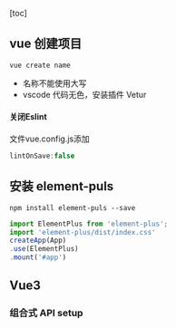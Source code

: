 [toc]

## vue 创建项目

~~~ shell
vue create name
~~~

*   名称不能使用大写
*   vscode 代码无色，安装插件 Vetur

#### 关闭Eslint

文件vue.config.js添加

~~~ js
lintOnSave:false
~~~

## 安装 element-puls

~~~ shell
npm install element-puls --save
~~~

~~~ js
import ElementPlus from 'element-plus';
import 'element-plus/dist/index.css'
createApp(App)
.use(ElementPlus)
.mount('#app')
~~~

## Vue3

### 组合式 API setup

<kbd><script setup></kbd> 就像直接写JS代码。

自动导入顶层变量/函数，自动导入组件，形式更自由、灵活。

### 响应式 ref() reactive()

#### ref()

~~~ vue
<template>
{{ a }} 直接使用，不用a.value vue会自动解包拿到value
</template>
<script setup>
import { ref } from 'vue'
let a = ref(0);
function test() {
  a.value++;
}
</script>
~~~

#### reactive()

>   reactive()的值必须是一个对象，否则不具有响应式！
>
>   ref()的本质也是reactive()
>
>   ~~~ js
>   reactive({
>       value:1
>   })
>   ~~~

~~~ vue
<template>
<el-button @click="test">test</el-button> {{ a }}
</template>
<script setup>
import { reactive, ref } from "vue";
let a = reactive({
    name:"test",
    age:20,
});
function test(){
    a.age++; // 不用 a.value
    console.log(a.age);
}
</script>
~~~

### 计算属性 computed()

~~~ vue
<template>
  <div class="box">
    <el-button @click="addBooks">按钮</el-button><br />
    书的个数：{{ booksCount }} <br />
    <span> {{ txt }} </span>
  </div>
</template>
<script setup>
import { computed, ref } from "vue";
let booksCount = ref(1);
function addBooks() {booksCount.value++;}
let txt = computed(() => {
  if (booksCount.value < 2) return "一点";
  else if (booksCount.value < 5) return "还行";
  else return "很多";
});
</script>
~~~

计算属性会被缓存，只有响应式依赖更新时才会重新计算。这意味着，booksCount不改变，无论txt被使用多少次，都是使用之前的值，不用重新计算。

### 生命周期

![生命周期](https://cn.vuejs.org/assets/lifecycle.DLmSwRQE.png)

~~~ js
import { onMounted } from "vue";
onMounted(()=>{
    console.log("onMounted");
})
~~~

### 侦听器 watch

~~~ vue
<template>
  <el-button @click="test">测试</el-button> {{ i }}
</template>

<script setup>
import { ref, watch } from "vue";
let i = ref(1);
function test (){
    i.value++;
}
watch(i,(newValue,oldValue)=>{
    console.log(newValue,oldValue);
})
</script>
~~~

### 模板引用 ref

~~~ vue
<template>
  <span ref="test">test</span>
</template>
<script setup>
import { onMounted, ref } from "vue";
let test = ref(null);
onMounted(() => {
  console.log(test.value);
});
</script>
~~~

#### 获取DOM的数组

~~~ vue
<template>
  <ul>
    <li ref="itemlist" v-for="item in listdata" :key="item">{{ item }}</li>
  </ul>
</template>
<script setup>
import { onMounted, ref } from "vue";
let listdata = ref([1, 2, 3, 4, 5]);
let itemlist = ref(null);
onMounted(()=>{
    itemlist.value.forEach(item => {
        console.log(item);
    });
})
</script>
~~~

### 组件

test.vue

~~~ vue
<template>
组件
</template>
~~~

App.vue

~~~ vue
<template>
<testVue></testVue>
</template>
<script setup>
//setup 组合式编程 引入组件，就可以直接用
import testVue from "./components/test.vue";
</script>
~~~

### Props

test.vue

~~~ vue
<template>
{{ title }}
</template>
<script setup>
defineProps(["title"])
</script>
~~~

App.vue

~~~ vue
<template>
<testVue title="标题"></testVue>
</template>
<script setup>
import testVue from "./components/test.vue";
</script>
~~~

### 事件

test.vue

~~~ vue
<template>
  <el-button @click="onButtonClick">子组件的按钮</el-button>
</template>
<script setup>
const emit = defineEmits(["onSubmit"]);
function onButtonClick() {
  emit("onSubmit");
}
</script>
~~~

App.vue

~~~ vue
<template>
  <testVue @on-submit="submit()"></testVue>
</template>
<script setup>
import testVue from "./components/test.vue";
function submit() {
  console.log("提交");
}
</script>
~~~

子组件使用<kbd>\$emit</kbd>方法可以省略Script。test.vue

~~~ vue
<template>
  <el-button @click="$emit('onSubmit')">子组件的按钮</el-button>
</template>
~~~

#### emit 传值

test.vue

~~~ vue
<template>
<el-button @click="$emit('test',33)">按钮</el-button>
</template>
~~~

App.vue

~~~ vue
<template>
<testVue @test="test"></testVue>
</template>
<script setup>
import testVue from "./components/test.vue";
function test(i){
    console.log("test",i);
}
</script>
~~~

### 插槽

test.vue

~~~ vue
<template>
  <div>页头</div>
  <div>
    <slot>默认内容</slot>
  </div>
  <div>页尾</div>
</template>
~~~

App.vue

~~~ vue
<template>
  <testVue>内容</testVue>
</template>
<script setup>
import testVue from "./components/test.vue";
</script>
~~~

#### 具名插槽

test.vue

~~~ vue
<template>
    标题：<slot name="title">标题</slot> <br>
    内容：<slot name="content">内容</slot> <br>
    页脚：<slot name="footer">页脚</slot>
</template>
~~~

App.vue

~~~ vue
<template>
  <testVue>
    <template v-slot:title> title </template>
    <template v-slot:content> content </template>
    <template v-slot:footer> footer </template>
  </testVue>
</template>
<script setup>
import testVue from "./components/test.vue";
</script>
~~~

#### 作用域插槽

test.vue

~~~ vue
<template>
    <slot :txt="txt"></slot>
</template>
<script setup>
let txt = "子组件的数据";
</script>
~~~

App.vue   ==v-slot="data"==

~~~ vue
<template>
  <testVue v-slot="data">
    父组件获取到了子组件的值：{{ data }}
  </testVue> <br/>
  <testVue v-slot="{txt}">
    直接解构出数据： {{ txt }}
  </testVue>
</template>
<script setup>
import testVue from "./components/test.vue";
</script>
~~~

#### 具名作用域插槽

test.vue

~~~ vue
<template>
    <slot name="test" :txt="txt"></slot>
</template>
<script setup>
let txt = "子组件的数据";
</script>
~~~

App.vue ==#test="data"==

~~~ vue
<template>
  <testVue>
    <template #test="data"> 父组件获取到了子组件的值：{{ data }} </template>
  </testVue>
  <br />
  <testVue>
    <template #test="{ txt }"> 直接解构出数据： {{ txt }} </template>
  </testVue>
</template>
<script setup>
import testVue from "./components/test.vue";
</script>
~~~

### 透传

“透传 attribute”指的是传递给一个组件，却没有被该组件声明为 [props](https://cn.vuejs.org/guide/components/props.html) 或 [emits](https://cn.vuejs.org/guide/components/events.html#defining-custom-events) 的 attribute 或者 `v-on` 事件监听器。最常见的例子就是 `class`、`style` 和 `id`。

test.vue

~~~ vue
<template>
<el-button>test</el-button>
</template>
~~~

App.vue

~~~ vue
<template>
  <testVue @click="test"></testVue>
</template>
<script setup>
import testVue from "./components/test.vue";
function test(){
    console.log('test');
}
</script>
~~~

多个跟节点透传，使用<kbd>v-bind:”$attrs”</kbd>显示绑定

~~~ vue
<template>
<el-button>test</el-button>
<el-button v-bind="$attrs">test2</el-button>
<el-button>test3</el-button>
</template>
~~~

在JS中使用 attrs

test.vue

~~~ vue
<template>test</template>
<script setup>
import { useAttrs } from 'vue';
const attrs = useAttrs();
attrs.onTest();  // 函数名是父组件中的事件名前加“on”，事件名首字母大写。
</script>
~~~

App.vue

~~~ vue
<template>
  <testVue @Test="test"></testVue>
</template>
<script setup>
import testVue from "./components/test.vue";
function test(){
    console.log('test');
}
</script>
~~~

#### 禁用透传

~~~ js
defineOptions({
    inheritAttrs:false,
})
~~~

### 依赖注入 provide inject

适用于多层级组件间传递数据

App.vue 父组件提供数据 provide

~~~ vue
<template>
  <test></test>
</template>
<script setup>
import { provide } from "vue";
import test from "./components/test.vue";
let data = 20;
provide("data", data);
</script>
~~~

test.vue 子组件 注入数据 inject

~~~ vue
<script setup>
import { inject } from "vue";
let data = inject("data");
console.log(data)
</script>
~~~

inject 设置默认值 

~~~ js
let data = inject("data","null");
~~~

如果不想让子组件修改父组件的数据时，可以用<kbd>readonly()</kbd>来把数据设置成只读数据。

~~~ js
provide("data", readonly(data));
~~~

---

### 组合式函数 hook

src目录下创建<kbd>hooks</kbd>文件夹，里面用来存放所有的hook文件

test.js

~~~ js
let i = 0;
export function useTest(){
    i++;
    return i;
}
~~~

App.vue

~~~ vue
<template>
  父组件：<el-button @click="addi">按钮</el-button>
  <br>
  <test></test>
</template>

<script setup>
import test from './components/test.vue';
import {useTest} from './hooks/test';
function addi(){
  console.log("按钮被点击了"+useTest()+"次");;
}
</script>
~~~

### 自定义指令

~~~ vue
<template>
  <span v-test>test</span>
</template>
<script setup>
const vTest = {
  mounted:(el)=>{
    console.log(el);
  }
}
</script>
~~~

#### 所有参数

~~~ vue
<template>
  <span v-test="a">test</span>
</template>
<script setup>
let a = "传递的值"
const vTest = {
  mounted:(el,binding,vnode,preVnode)=>{
    console.log(el,binding,vnode,preVnode);
  }
}
</script>
~~~

-   `el`：指令绑定到的元素。这可以用于直接操作 DOM。
-   `binding`：一个对象，包含以下属性。
    -   `value`：传递给指令的值。例如在 `v-my-directive="1 + 1"` 中，值是 `2`。
    -   `oldValue`：之前的值，仅在 `beforeUpdate` 和 `updated` 中可用。无论值是否更改，它都可用。
    -   `arg`：传递给指令的参数 (如果有的话)。例如在 `v-my-directive:foo` 中，参数是 `"foo"`。
    -   `modifiers`：一个包含修饰符的对象 (如果有的话)。例如在 `v-my-directive.foo.bar` 中，修饰符对象是 `{ foo: true, bar: true }`。
    -   `instance`：使用该指令的组件实例。
    -   `dir`：指令的定义对象。
-   `vnode`：代表绑定元素的底层 VNode。
-   `prevNode`：代表之前的渲染中指令所绑定元素的 VNode。仅在 `beforeUpdate` 和 `updated` 钩子中可用。

#### 所有钩子

~~~ js
const myDirective = {
  // 在绑定元素的 attribute 前
  // 或事件监听器应用前调用
  created(el, binding, vnode, prevVnode) {
    // 下面会介绍各个参数的细节
  },
  // 在元素被插入到 DOM 前调用
  beforeMount(el, binding, vnode, prevVnode) {},
  // 在绑定元素的父组件
  // 及他自己的所有子节点都挂载完成后调用
  mounted(el, binding, vnode, prevVnode) {},
  // 绑定元素的父组件更新前调用
  beforeUpdate(el, binding, vnode, prevVnode) {},
  // 在绑定元素的父组件
  // 及他自己的所有子节点都更新后调用
  updated(el, binding, vnode, prevVnode) {},
  // 绑定元素的父组件卸载前调用
  beforeUnmount(el, binding, vnode, prevVnode) {},
  // 绑定元素的父组件卸载后调用
  unmounted(el, binding, vnode, prevVnode) {}
}
~~~

#### 简写形式

~~~ js
const vTest = (el,binding)=>{
  // 在 'mounted' 和 'updated' 时都调用
  console.log(el,binding);
}
~~~

### 插件

在src下创建 <kbd>plugins</kbd> 插件文件夹
test.js

~~~ js
export default {
  install: (app, options) => {
    app.config.globalProperties.$test = (args) => {
      return "接收到的args: " + args;
    };
  },
};
~~~

App.vue

~~~ vue
<template>
  <span>{{ $test("test") }}</span>
</template>
~~~



## 路由 Router

在 <kbd>src/router/index.js</kbd> 中添加配置

~~~ json
{
    path: "/test",
    name: "test3",
    component: () => import("../components/test.vue"),
  },
  {
    path: "/test",
    name: "test2",
    component: () => import("../components/test2.vue"),
  },
~~~

#### 使用

router-link

~~~ html
  <router-view></router-view> <br>
  <router-link to="/test3">跳转</router-link>
~~~

js

~~~ js
import { useRouter } from "vue-router";
let router = useRouter();
router.push("/test")
~~~

#### 传参

query传参    /test?id=1&name=名字

~~~ js
import { useRouter } from "vue-router";
let router = useRouter();
function test() {
  router.push({
    path:"/test",
    query:{
      id:1,
      name:"名字"
    }
  })
}
~~~

组件接收参数
~~~ js
import { useRoute } from "vue-router";
let route = useRoute();
console.log(route.query);
~~~

params 传参  /test/2

配置<kbd>src/router/index.js</kbd>

~~~ json
{
    path: "/test/:id",
    name: "test",
    component: () => import("../components/test.vue"),
},
~~~

使用
~~~ js
router.push("/test/2")
// 或者
router.push({
    params:{
      id:99
    }
  })
~~~

接收

~~~ js
import { onMounted, onUpdated} from "vue";
import { useRoute } from "vue-router";
let route = useRoute();
onUpdated(() => {
  console.log(route.params);
});
onMounted(()=>{
    console.log(route.params)
})
~~~

## 网络请求框架 axios

### get请求

~~~ js
onMounted(()=>{
  getdata();
})
async function getdata(){
  let {data} = await axios.get('http://localhost:7788')
  console.log(data);
}
~~~

post 请求传递query参数
~~~ js
onMounted(()=>{
  getdata();
})
async function getdata(){
  let {data} = await axios.post('http://localhost:7788/getUser?id=2')
  console.log(data);
}
~~~

post请求传递params参数

~~~ js
onMounted(()=>{
  getdata();
})
async function getdata(){
  let {data} = await axios.post('http://localhost:7788/getUser2/2')
  console.log(data);
}
~~~

post请求传递body参数

~~~ js
onMounted(() => {
  getdata();
});
async function getdata() {
  let { data } = await axios.post("http://localhost:7788/getUser3", {
    id: 2,
  });
  console.log(data);
}
~~~

## Element-Plus 组件

### Button 按钮

##### Type

*   primary
*   success
*   info
*   warning
*   danger

##### 样式

*   Default 默认样式
*   plain 半透明背景
*   round 胶囊
*   icon 图标  <kbd>:icon=“Edit”</kbd>

~~~ html
 <el-button type="danger">Danger</el-button>
 <el-button type="primary" :icon="Edit" circle />
~~~

### Input 输入框

使用<kbd>v-model</kbd>绑定数据。

~~~ html
 <el-input v-model="input" disabled placeholder="禁用的按钮"/>
~~~

*   disabled 禁用
*   clearable 显示清空按钮
*   placeholder 提示文本
*   show-password 密码框
*   size 尺寸
    *   large
    *   small

### Select 下拉菜单

~~~ vue
<el-select v-model="value" class="m-2" placeholder="Select" size="large">
  <el-option
    v-for="item in options"
    :key="item.value"
    :label="item.label"
    :value="item.value"
  />
</el-select>
~~~

### Form 表单

~~~ html
<template>
  <el-form inline label-width="120px">
    <el-form-item label="昵称">
      <el-input placeholder="请输入"></el-input>
    </el-form-item>
    <el-form-item label="出生地">
      <el-input placeholder="请输入"></el-input>
    </el-form-item>
    <el-form-item label="下拉框" style="width: 310px;">
      <el-select placeholder="请选择">
        <el-option value="option1" label="选项1">
          选项1
        </el-option>
        <el-option value="option1" label="选项2">
          选项2
        </el-option>
        <el-option value="option1" label="选项3">
          选项2
        </el-option>
      </el-select>
    </el-form-item>
  </el-form>
</template>
~~~

### Table 表格

~~~ html
<el-table :data="tableData" style="width: 100%">
    <el-table-column prop="date" label="Date" width="180" />
    <el-table-column prop="name" label="Name" width="180" />
    <el-table-column prop="address" label="Address" />
 </el-table>
~~~

*   data 要绑定的数据
*   border 显示边框

*   prop 绑定的数据名
*   label 表头显示的文本

#### 要修改某一项数据是，使用<kbd>scope</kbd>拿到本行数据

~~~ html
<template #default="scope">
        <el-button size="small" type="primary" @click="update(scope)">修改</el-button>
        <el-button size="small" type="danger" @click="del(scope)">删除</el-button>
</template>
~~~



### Dialog 对话框

~~~ html
<el-dialog title="标题" v-model="showupdate">   <!-- showupdate 控制对话框是否显示 -->
    <!-- 内容 -->
    <template #footer>   <!-- 对话框底部插槽 -->
      <!-- 底部 -->
    </template>
  </el-dialog>
~~~

### Message 消息提示

~~~ js
 ElMessage({
    message: '消息',
    type: 'warning',
  })
~~~

### Messageu Box 消息弹出框

~~~ js
ElMessageBox.confirm("你确定要删除吗？",{
    confirmButtonText:"确定",
    cancelButtonText:"取消",
  }).then((e)=>{
    tableData.value.splice(rowindex,1);
  }).catch((e)=>{   })
~~~

## 简单应用

~~~ vue
<template>
  <el-table :data="tableData" border>
    <el-table-column prop="id" label="ID" width="60"></el-table-column>
    <el-table-column prop="name" label="姓名"></el-table-column>
    <el-table-column prop="sex" label="性别" :formatter="sexformatter" width="60"></el-table-column>
    <el-table-column prop="phone" label="电话"></el-table-column>
    <el-table-column label="操作" width="150" align="center">
      <template #default="scope">
        <el-button size="small" type="primary" @click="update(scope)">修改</el-button>
        <el-button size="small" type="danger" @click="del(scope)">删除</el-button>
      </template>
    </el-table-column>
  </el-table>
  <el-dialog title="修改用户" v-model="showupdate"> 
    <el-form v-model="rowdata" label-width="60" inline align="center">
      <el-form-item label="id">
        <el-input placeholder="id" v-model="rowdata.id" disabled suffix-icon="xxxx"></el-input>
      </el-form-item>
      <el-form-item label="姓名">
        <el-input placeholder="姓名" v-model="rowdata.name" suffix-icon="edit"></el-input>
      </el-form-item>
      <el-form-item label="性别">
        <el-select placeholder="选择性别" v-model="rowdata.sex">
          <el-option :value="0" label="男">男</el-option>
          <el-option :value="1" label="女">女</el-option>
        </el-select>
      </el-form-item>
      <el-form-item label="电话">
        <el-input placeholder="电话" v-model="rowdata.phone" suffix-icon="xxxx"></el-input>
      </el-form-item>
    </el-form>
    <template #footer>
      <el-button type="primary" @click="doupdate">修改</el-button>
      <el-button @click="()=>showupdate = false">取消</el-button>
    </template>
  </el-dialog>
</template>
<script setup>
import { ElMessageBox } from "element-plus";
import { ref } from "vue";
let tableData = ref([
  {
    id: "1",
    name: "Tom",
    sex:0,
    phone: "15043335432",
  },
  {
    id: "2",
    name: "Bob",
    sex:0,
    phone: "15043354323",
  },
  {
    id: "3",
    name: "LiHua",
    sex:0,
    phone: "15034335432",
  },
  {
    id: "4",
    name: "Jim",
    sex:1,
    phone: "15043000323",
  },
]);
let showupdate = ref(false);
let rowdata = ref(null);
let rowindex = 0;
function update(row) {
  showupdate.value = true;
  rowdata.value = Object.assign({},row.row);
  rowindex = row.$index;
}
function del(row) {
  ElMessageBox.confirm("你确定要删除吗？",{
    confirmButtonText:"确定",
    cancelButtonText:"取消",
  }).then((e)=>{
	// 网络请求 ，修改数据库数据
  }).catch((e)=>{   })
}
function sexformatter(row,column){
  if(row.sex == '0') return "男";
  else if(row.sex =='1') return "女";
  else return '未知';
}
function doupdate(){
  // 网络请求 ，修改数据库数据
  tableData.value[rowindex] = rowdata.value;
  showupdate.value = false
}
</script>
~~~

---

## Uniapp

## uniapp 组件

### Uniapp 打包

